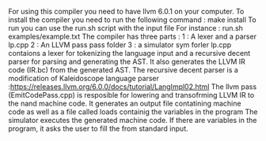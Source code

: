 For using this compiler you need to have llvm 6.0.1 on your computer.
To install the compiler you need to run the following command :
make install
To run you can use the run.sh script with the input file 
For instance :
run.sh examples/example.txt 
The compiler has three parts :
1 : A lexer and a parser lp.cpp
2 : An LLVM pass pass folder
3 : a simulator sym forler
lp.cpp contaions a lexer for tokenizing the language input and a recursive decent parser for parsing and generating the AST. It also generates the LLVM IR code (IR.bc) from 
the generated AST. The recursive decent parser is a modification of Kaleidoscope language parser :https://releases.llvm.org/6.0.0/docs/tutorial/LangImpl02.html
The llvm pass (EmitCodePass.cpp) is resposible for lowering and transofrming LLVM IR to the nand machine code. It generates an output file contatining machine code as well as a file called 
loads containig the variables in the program
The simulator executes the generated machine code. If there are variables in the program, it asks the user to fill the from standard input. 

